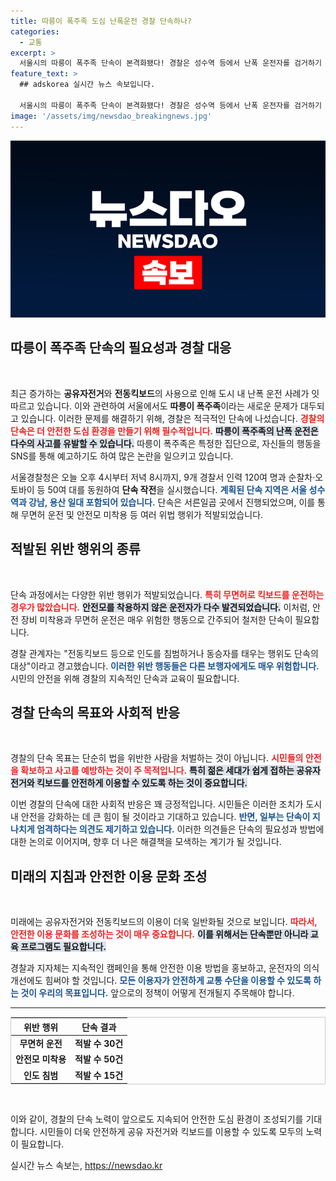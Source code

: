 ```yaml
---
title: 따릉이 폭주족 도심 난폭운전 경찰 단속하나?
categories:
  - 교통
excerpt: >
  서울시의 따릉이 폭주족 단속이 본격화됐다! 경찰은 성수역 등에서 난폭 운전자를 검거하기 위해 120명의 인력을 투입했으며, 미리 예고된 폭주집회는 불발됐다. 안전한 도로를 위한 경고가 이어진다!
feature_text: >
  ## adskorea 실시간 뉴스 속보입니다.

  서울시의 따릉이 폭주족 단속이 본격화됐다! 경찰은 성수역 등에서 난폭 운전자를 검거하기 위해 120명의 인력을 투입했으며, 미리 예고된 폭주집회는 불발됐다. 안전한 도로를 위한 경고가 이어진다!
image: '/assets/img/newsdao_breakingnews.jpg'
---
```


<p><img src="/assets/img/newsdao_breakingnews.jpg" alt="adskorea 속보" /></p>

<h2 data-ke-size="size26">따릉이 폭주족 단속의 필요성과 경찰 대응</h2>

<p data-ke-size="size16">&nbsp;</p>

<p>최근 증가하는 <strong>공유자전거</strong>와 <strong>전동킥보드</strong>의 사용으로 인해 도시 내 난폭 운전 사례가 잇따르고 있습니다. 이와 관련하여 서울에서도 <strong>따릉이 폭주족</strong>이라는 새로운 문제가 대두되고 있습니다. 이러한 문제를 해결하기 위해, 경찰은 적극적인 단속에 나섰습니다. <b><span style="color: #ee2323;">경찰의 단속은 더 안전한 도심 환경을 만들기 위해 필수적입니다.</span></b> <b><span style="background-color: #21538527;">따릉이 폭주족의 난폭 운전은 다수의 사고를 유발할 수 있습니다.</span></b> 따릉이 폭주족은 특정한 집단으로, 자신들의 행동을 SNS를 통해 예고하기도 하여 많은 논란을 일으키고 있습니다.</p>

<p>서울경찰청은 오늘 오후 4시부터 저녁 8시까지, 9개 경찰서 인력 120여 명과 순찰차·오토바이 등 50여 대를 동원하여 <strong>단속 작전</strong>을 실시했습니다. <b><span style="color: #1a5490;">계획된 단속 지역은 서울 성수역과 강남, 용산 일대 포함되어 있습니다.</span></b> 단속은 서른일곱 곳에서 진행되었으며, 이를 통해 무면허 운전 및 안전모 미착용 등 여러 위법 행위가 적발되었습니다.</p>

<h2 data-ke-size="size26">적발된 위반 행위의 종류</h2>

<p data-ke-size="size16">&nbsp;</p>

<p>단속 과정에서는 다양한 위반 행위가 적발되었습니다. <b><span style="color: #ee2323;">특히 무면허로 킥보드를 운전하는 경우가 많았습니다.</span></b> <b><span style="background-color: #21538527;">안전모를 착용하지 않은 운전자가 다수 발견되었습니다.</span></b> 이처럼, 안전 장비 미착용과 무면허 운전은 매우 위험한 행동으로 간주되어 철저한 단속이 필요합니다. </p>

<p>경찰 관계자는 "전동킥보드 등으로 인도를 침범하거나 동승자를 태우는 행위도 단속의 대상"이라고 경고했습니다. <b><span style="color: #1a5490;">이러한 위반 행동들은 다른 보행자에게도 매우 위험합니다.</span></b> 시민의 안전을 위해 경찰의 지속적인 단속과 교육이 필요합니다.</p>

<h2 data-ke-size="size26">경찰 단속의 목표와 사회적 반응</h2>

<p data-ke-size="size16">&nbsp;</p>

<p>경찰의 단속 목표는 단순히 법을 위반한 사람을 처벌하는 것이 아닙니다. <b><span style="color: #ee2323;">시민들의 안전을 확보하고 사고를 예방하는 것이 주 목적입니다.</span></b> <b><span style="background-color: #21538527;">특히 젊은 세대가 쉽게 접하는 공유자전거와 킥보드를 안전하게 이용할 수 있도록 하는 것이 중요합니다.</span></b> </p>

<p>이번 경찰의 단속에 대한 사회적 반응은 꽤 긍정적입니다. 시민들은 이러한 조치가 도시 내 안전을 강화하는 데 큰 힘이 될 것이라고 기대하고 있습니다. <b><span style="color: #1a5490;">반면, 일부는 단속이 지나치게 엄격하다는 의견도 제기하고 있습니다.</span></b> 이러한 의견들은 단속의 필요성과 방법에 대한 논의로 이어지며, 향후 더 나은 해결책을 모색하는 계기가 될 것입니다.</p>

<h2 data-ke-size="size26">미래의 지침과 안전한 이용 문화 조성</h2>

<p data-ke-size="size16">&nbsp;</p>

<p>미래에는 공유자전거와 전동킥보드의 이용이 더욱 일반화될 것으로 보입니다. <b><span style="color: #ee2323;">따라서, 안전한 이용 문화를 조성하는 것이 매우 중요합니다.</span></b> <b><span style="background-color: #21538527;">이를 위해서는 단속뿐만 아니라 교육 프로그램도 필요합니다.</span></b> </p>

<p>경찰과 지자체는 지속적인 캠페인을 통해 안전한 이용 방법을 홍보하고, 운전자의 의식 개선에도 힘써야 할 것입니다. <b><span style="color: #1a5490;">모든 이용자가 안전하게 교통 수단을 이용할 수 있도록 하는 것이 우리의 목표입니다.</span></b> 앞으로의 정책이 어떻게 전개될지 주목해야 합니다.</p>

<hr>

<table style="width: 100%; border: 1px solid #ccc;">
  <thead>
    <tr>
      <th>위반 행위</th>
      <th>단속 결과</th>
    </tr>
  </thead>
  <tbody>
    <tr>
      <td style="text-align: center; height: 17px;"><b>무면허 운전</b></td>
      <td style="text-align: center; height: 17px;"><b>적발 수 30건</b></td>
    </tr>
    <tr>
      <td style="text-align: center; height: 17px;"><b>안전모 미착용</b></td>
      <td style="text-align: center; height: 17px;"><b>적발 수 50건</b></td>
    </tr>
    <tr>
      <td style="text-align: center; height: 17px;"><b>인도 침범</b></td>
      <td style="text-align: center; height: 17px;"><b>적발 수 15건</b></td>
    </tr>
  </tbody>
</table>

<p data-ke-size="size16">&nbsp;</p>

<p>이와 같이, 경찰의 단속 노력이 앞으로도 지속되어 안전한 도심 환경이 조성되기를 기대합니다. 시민들이 더욱 안전하게 공유 자전거와 킥보드를 이용할 수 있도록 모두의 노력이 필요합니다.</p>
실시간 뉴스 속보는, <a href="https://newsdao.kr" rel="dofollow">https://newsdao.kr</a>


